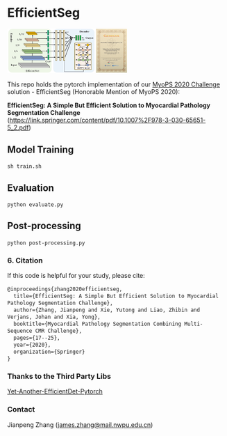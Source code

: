 # EfficientSeg
<p align="left">
    <img src="EfficientSeg.png" width="55%" height="55%">
</p>


This repo holds the pytorch implementation of our [MyoPS 2020 Challenge](https://zmiclab.github.io/projects/myops20/index.html) solution - EfficientSeg (Honorable Mention of MyoPS 2020):<br />

**EfficientSeg: A Simple But Efficient Solution to Myocardial Pathology Segmentation Challenge** 
(https://link.springer.com/content/pdf/10.1007%2F978-3-030-65651-5_2.pdf)


## Model Training
```
sh train.sh
```
## Evaluation
```
python evaluate.py
```

## Post-processing
```
python post-processing.py
```

### 6. Citation
If this code is helpful for your study, please cite:
```
@inproceedings{zhang2020efficientseg,
  title={EfficientSeg: A Simple But Efficient Solution to Myocardial Pathology Segmentation Challenge},
  author={Zhang, Jianpeng and Xie, Yutong and Liao, Zhibin and Verjans, Johan and Xia, Yong},
  booktitle={Myocardial Pathology Segmentation Combining Multi-Sequence CMR Challenge},
  pages={17--25},
  year={2020},
  organization={Springer}
}
```
### Thanks to the Third Party Libs
[Yet-Another-EfficientDet-Pytorch](https://github.com/zylo117/Yet-Another-EfficientDet-Pytorch)


### Contact
Jianpeng Zhang (james.zhang@mail.nwpu.edu.cn)
